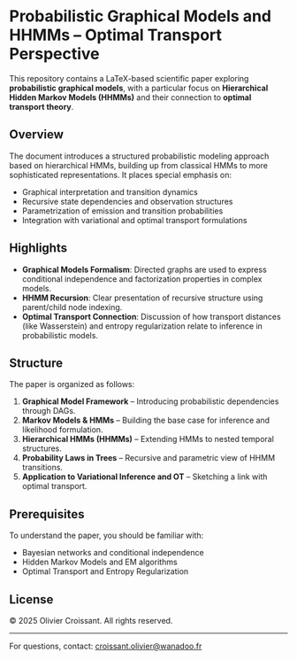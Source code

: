 # Probabilistic Graphical Models and HHMMs – Optimal Transport Perspective

This repository contains a LaTeX-based scientific paper exploring **probabilistic graphical models**, with a particular focus on **Hierarchical Hidden Markov Models (HHMMs)** and their connection to **optimal transport theory**.

## Overview

The document introduces a structured probabilistic modeling approach based on hierarchical HMMs, building up from classical HMMs to more sophisticated representations. It places special emphasis on:

- Graphical interpretation and transition dynamics
- Recursive state dependencies and observation structures
- Parametrization of emission and transition probabilities
- Integration with variational and optimal transport formulations

## Highlights

- **Graphical Models Formalism**: Directed graphs are used to express conditional independence and factorization properties in complex models.
- **HHMM Recursion**: Clear presentation of recursive structure using parent/child node indexing.
- **Optimal Transport Connection**: Discussion of how transport distances (like Wasserstein) and entropy regularization relate to inference in probabilistic models.

## Structure

The paper is organized as follows:

1. **Graphical Model Framework** – Introducing probabilistic dependencies through DAGs.
2. **Markov Models & HMMs** – Building the base case for inference and likelihood formulation.
3. **Hierarchical HMMs (HHMMs)** – Extending HMMs to nested temporal structures.
4. **Probability Laws in Trees** – Recursive and parametric view of HHMM transitions.
5. **Application to Variational Inference and OT** – Sketching a link with optimal transport.

## Prerequisites

To understand the paper, you should be familiar with:

- Bayesian networks and conditional independence
- Hidden Markov Models and EM algorithms
- Optimal Transport and Entropy Regularization

## License

© 2025 Olivier Croissant. All rights reserved.

---

For questions, contact: croissant.olivier@wanadoo.fr